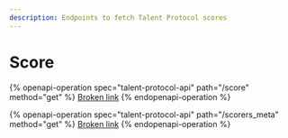 ```yaml
---
description: Endpoints to fetch Talent Protocol scores
---
```


# Score

{% openapi-operation spec="talent-protocol-api" path="/score" method="get" %}
[Broken link](broken-reference)
{% endopenapi-operation %}

{% openapi-operation spec="talent-protocol-api" path="/scorers_meta" method="get" %}
[Broken link](broken-reference)
{% endopenapi-operation %}
